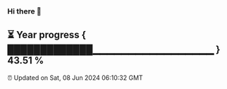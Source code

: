 ### Hi there 👋
⏳ Year progress { █████████████▁▁▁▁▁▁▁▁▁▁▁▁▁▁▁▁▁ } 43.51 %
---
⏰ Updated on Sat, 08 Jun 2024 06:10:32 GMT

